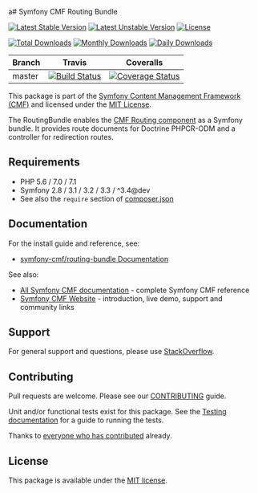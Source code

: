 a# Symfony CMF Routing Bundle

[![Latest Stable Version](https://poser.pugx.org/symfony-cmf/routing-bundle/v/stable)](https://packagist.org/packages/symfony-cmf/routing-bundle)
[![Latest Unstable Version](https://poser.pugx.org/symfony-cmf/routing-bundle/v/unstable)](https://packagist.org/packages/symfony-cmf/routing-bundle)
[![License](https://poser.pugx.org/symfony-cmf/routing-bundle/license)](https://packagist.org/packages/symfony-cmf/routing-bundle)

[![Total Downloads](https://poser.pugx.org/symfony-cmf/routing-bundle/downloads)](https://packagist.org/packages/symfony-cmf/routing-bundle)
[![Monthly Downloads](https://poser.pugx.org/symfony-cmf/routing-bundle/d/monthly)](https://packagist.org/packages/symfony-cmf/routing-bundle)
[![Daily Downloads](https://poser.pugx.org/symfony-cmf/routing-bundle/d/daily)](https://packagist.org/packages/symfony-cmf/routing-bundle)

Branch | Travis | Coveralls |
------ | ------ | --------- |
master | [![Build Status][travis_unstable_badge]][travis_unstable_link] | [![Coverage Status][coveralls_unstable_badge]][coveralls_unstable_link] |

This package is part of the [Symfony Content Management Framework (CMF)](http://cmf.symfony.com/) and licensed
under the [MIT License](LICENSE).

The RoutingBundle enables the
[CMF Routing component](https://github.com/symfony-cmf/Routing)
as a Symfony bundle. It provides route documents for Doctrine PHPCR-ODM and a
controller for redirection routes.


## Requirements

* PHP 5.6 / 7.0 / 7.1
* Symfony 2.8 / 3.1 / 3.2 / 3.3 / ^3.4@dev
* See also the `require` section of [composer.json](composer.json)

## Documentation

For the install guide and reference, see:

* [symfony-cmf/routing-bundle Documentation](http://symfony.com/doc/master/cmf/bundles/routing/index.html)

See also:

* [All Symfony CMF documentation](http://symfony.com/doc/master/cmf/index.html) - complete Symfony CMF reference
* [Symfony CMF Website](http://cmf.symfony.com/) - introduction, live demo, support and community links

## Support

For general support and questions, please use [StackOverflow](http://stackoverflow.com/questions/tagged/symfony-cmf).

## Contributing

Pull requests are welcome. Please see our
[CONTRIBUTING](https://github.com/symfony-cmf/symfony-cmf/blob/master/CONTRIBUTING.md)
guide.

Unit and/or functional tests exist for this package. See the
[Testing documentation](http://symfony.com/doc/master/cmf/components/testing.html)
for a guide to running the tests.

Thanks to
[everyone who has contributed](contributors) already.

## License

This package is available under the [MIT license](src/Resources/meta/LICENSE).

[travis_legacy_badge]: https://travis-ci.org/symfony-cmf/routing-bundle.svg?branch=master
[travis_legacy_link]: https://travis-ci.org/symfony-cmf/routing-bundle
[travis_stable_badge]: https://travis-ci.org/symfony-cmf/routing-bundle.svg?branch=master
[travis_stable_link]: https://travis-ci.org/symfony-cmf/routing-bundle
[travis_unstable_badge]: https://travis-ci.org/symfony-cmf/routing-bundle.svg?branch=master
[travis_unstable_link]: https://travis-ci.org/symfony-cmf/routing-bundle

[coveralls_legacy_badge]: https://coveralls.io/repos/github/symfony-cmf/routing-bundle/badge.svg?branch=master
[coveralls_legacy_link]: https://coveralls.io/github/symfony-cmf/routing-bundle?branch=master
[coveralls_stable_badge]: https://coveralls.io/repos/github/symfony-cmf/routing-bundle/badge.svg?branch=master
[coveralls_stable_link]: https://coveralls.io/github/symfony-cmf/routing-bundle?branch=master
[coveralls_unstable_badge]: https://coveralls.io/repos/github/symfony-cmf/routing-bundle/badge.svg?branch=master
[coveralls_unstable_link]: https://coveralls.io/github/symfony-cmf/routing-bundle?branch=master
